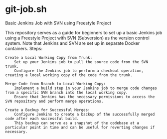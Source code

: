 # git-job.sh

Basic Jenkins Job with SVN using Freestyle Project

This repository serves as a guide for beginners to set up a basic Jenkins job using a Freestyle Project with SVN (Subversion) as the version control system. Note that Jenkins and SVN are set up in separate Docker containers.
Steps:

    Create a Local Working Copy from Trunk:
        Set up your Jenkins job to pull the source code from the SVN trunk.
        Configure the Jenkins job to perform a checkout operation, creating a local working copy of the code from the trunk.

    Merge Code from Branch to Local Working Copy:
        Implement a build step in your Jenkins job to merge code changes from a specific SVN branch into the local working copy.
        Ensure that Jenkins has the necessary permissions to access the SVN repository and perform merge operations.

    Create a Backup for Successful Merges:
        Configure Jenkins to create a backup of the successfully merged code after each successful build.
        This backup can serve as a snapshot of the codebase at a particular point in time and can be useful for reverting changes if necessary.
